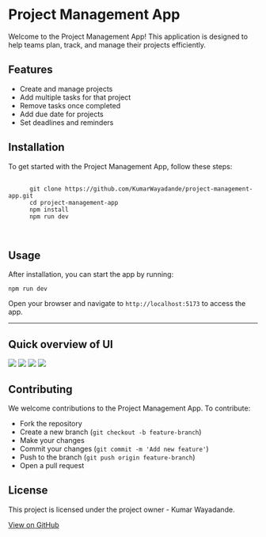   <h1>Project Management App</h1>
  <p>Welcome to the Project Management App! This application is designed to help teams plan, track, and manage their projects efficiently.</p>
  
  <h2 id="features">Features</h2>
  <ul>
  <li>Create and manage projects</li>
  <li>Add multiple tasks for that project</li>
  <li>Remove tasks once completed</li>
  <li>Add due date for projects</li>
  <li>Set deadlines and reminders</li>
  </ul>
  
  <h2 id="installation">Installation</h2>
  <p>To get started with the Project Management App, follow these steps:</p>
  <pre>
    <code>
      git clone https://github.com/KumarWayadande/project-management-app.git
      cd project-management-app
      npm install
      npm run dev
    </code>
  </pre>
  
  <h2 id="usage">Usage</h2>
  <p>After installation, you can start the app by running:</p>
  <pre><code>npm run dev</code></pre>
  <p>Open your browser and navigate to <code>http://localhost:5173</code> to access the app.</p>

<hr />

<h2>Quick overview of UI</h2>
<img src="https://github.com/KumarWayadande/project-management-app/assets/109848479/5c44039c-6aea-4242-a258-f69fcbfec24b" />
<img src="https://github.com/KumarWayadande/project-management-app/assets/109848479/1dbde5ae-ecd5-47af-89c5-6e8ca08b1446" />
<img src="https://github.com/KumarWayadande/project-management-app/assets/109848479/154e95ee-9bf9-4d65-ab9e-8bb2751edae6" />
<img src="https://github.com/KumarWayadande/project-management-app/assets/109848479/9873ed29-d45f-4a69-a4be-32b6ea2c3180" />

  
  <h2 id="contributing">Contributing</h2>
  <p>We welcome contributions to the Project Management App. To contribute:</p>
  <ul>
  <li>Fork the repository</li>
  <li>Create a new branch (<code>git checkout -b feature-branch</code>)</li>
  <li>Make your changes</li>
  <li>Commit your changes (<code>git commit -m 'Add new feature'</code>)</li>
  <li>Push to the branch (<code>git push origin feature-branch</code>)</li>
  <li>Open a pull request</li>
  </ul>
  
  <h2 id="license">License</h2>
  <p>This project is licensed under the project owner - Kumar Wayadande.</p>
  
  <a href="https://github.com/KumarWayadande/project-management-app.git" class="button">View on GitHub</a>
  
